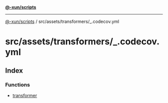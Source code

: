 [**@-xun/scripts**](../../../../README.md)

***

[@-xun/scripts](../../../../README.md) / src/assets/transformers/\_.codecov.yml

# src/assets/transformers/\_.codecov.yml

## Index

### Functions

- [transformer](functions/transformer.md)
